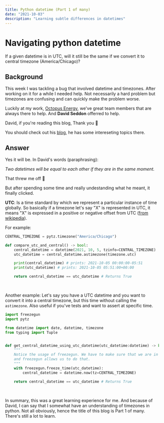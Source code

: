 ```yaml
---
title: Python datetime (Part 1 of many)
date: "2021-10-03"
description: "Learning subtle differences in datetimes"
---
```


# Navigating python datetime

If a given datetime is in UTC, will it still be the same if we convert it to central timezone (America/Chicago)?


<!-- more -->

## Background

This week I was tackling a bug that involved datetime and timezones. After working on it for a while I needed help. Not necessarily a hard problem but timezones are confusing and can quickly make the problem worse.

Luckily at my work, [Octopus Energy](https://www.octopusenergy.com), we've great team members that are always there to help. And **David Seddon** offerred to help.

David, if you're reading this blog, Thank you 🙏

You should check out his [blog](https://seddonym.me/), he has some intereseting topics there.


## Answer

Yes it will be. In David's words (paraphrasing):

_Two datetimes will be equal to each other if they are in the same moment._

That threw me off 🤯

But after spending some time and really undestanding what he meant, it finally clicked.

**UTC**: Is a time standard by which we represent a particular instance of time globally. So basically if a timezone let's say "X" is represented in UTC, it means "X" is expressed in a positive or negative offset from UTC ([from wikipedia](https://en.wikipedia.org/wiki/Coordinated_Universal_Time)).

For example:

```python
CENTRAL_TIMEZONE = pytz.timezone("America/Chicago")

def compare_utc_and_central() -> bool:
    central_datetime = datetime(2021, 10, 5, tzinfo=CENTRAL_TIMEZONE)
    utc_datetime = central_datetime.astimezone(timezone.utc)

    print(central_datetime) # prints: 2021-10-05 00:00:00-05:51
    print(utc_datetime) # prints: 2021-10-05 05:51:00+00:00

    return central_datetime == utc_datetime # Returns True
```

<br/>

Another example: Let's say you have a UTC datetime and you want to convert it into a central timezone, but this time without calling the `astimezone`. Also useful if you've tests and want to
assert at specific time.

```python
import freezegun
import pytz

from datetime import date, datetime, timezone
from typing import Tuple


def get_central_datetime_using_utc_datetime(utc_datetime:datetime) -> bool:
    """
    Notice the usage of freezegun. We have to make sure that we are in the same moment
    and freezegun allows us to do that.
    """
    with freezegun.freeze_time(utc_datetime):
        central_datetime = datetime.now(tz=CENTRAL_TIMEZONE)

    return central_datetime == utc_datetime # Returns True
```

<br/>

In summary, this was a great learning experience for me. And because of David, I can say that I somewhat have an understanding of timezones in python. Not all obviously, hence the title of this blog is Part 1 of many. There's still a lot to learn.

<br/>
